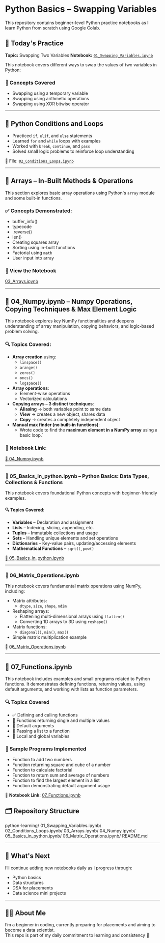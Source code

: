 # Python Basics – Swapping Variables

This repository contains beginner-level Python practice notebooks as I learn Python from scratch using Google Colab.

## 📘 Today's Practice

**Topic:** Swapping Two Variables 
**Notebook:** [`01_Swapping_Variables.ipynb`](https://github.com/aryajayankanichayi/python-learning/blob/main/01_Swapping_Variables.ipynb)

This notebook covers different ways to swap the values of two variables in Python:

### 🧠 Concepts Covered
- Swapping using a temporary variable
- Swapping using arithmetic operations
- Swapping using XOR bitwise operator

---

## 🧮 Python Conditions and Loops

- Practiced `if`, `elif`, and `else` statements
- Learned `for` and `while` loops with examples
- Worked with `break`, `continue`, and `pass`
- Solved small logic problems to reinforce loop understanding

📁 File: [`02_Conditions_Loops.ipynb`](https://github.com/aryajayankanichayi/python-learning/blob/main/02_Coditions_Loops.ipynb)

---

## 📘 Arrays – In-Built Methods & Operations

This section explores basic array operations using Python's `array` module and some built-in functions.

### ✅ Concepts Demonstrated:
- buffer_info()
- typecode
- .reverse()
- len()
- Creating squares array
- Sorting using in-built functions
- Factorial using `math`
- User input into array

### 🔗 View the Notebook  
[03_Arrays.ipynb](https://github.com/aryajayankanichayi/python-learning/blob/main/03_Arrays.ipynb)

---

## 📘 04_Numpy.ipynb – Numpy Operations, Copying Techniques & Max Element Logic

This notebook explores key NumPy functionalities and deepens understanding of array manipulation, copying behaviors, and logic-based problem solving.

### 🔍 Topics Covered:
- **Array creation** using:
  - `linspace()`
  - `arange()`
  - `zeros()`
  - `ones()`
  - `logspace()`
- **Array operations**:
  - Element-wise operations
  - Vectorized calculations
- **Copying arrays – 3 distinct techniques**:
  - **Aliasing**  → both variables point to same data  
  - **View**  → creates a new object, shares data  
  - **Copy**  → creates a completely independent object  
- **Manual max finder (no built-in functions)**:
  - Wrote code to find the **maximum element in a NumPy array** using a basic loop.`

### 📂 Notebook Link:
[🔗 04_Numpy.ipynb](https://github.com/aryajayankanichayi/python-learning/blob/main/04_Numpy.ipynb)

---

### 📘 05_Basics_in_python.ipynb – Python Basics: Data Types, Collections & Functions

This notebook covers foundational Python concepts with beginner-friendly examples.

#### 🔍 Topics Covered:
- **Variables** – Declaration and assignment
- **Lists** – Indexing, slicing, appending, etc.
- **Tuples** – Immutable collections and usage
- **Sets** – Handling unique elements and set operations
- **Dictionaries** – Key-value pairs, updating/accessing elements
- **Mathematical Functions** – `sqrt()`, `pow()`

 [🔗 05_Basics_in_python.ipynb](https://github.com/aryajayankanichayi/python-learning/blob/main/05_Basics_in_python.ipynb)
 
---

### 📘 06_Matrix_Operations.ipynb

This notebook covers fundamental matrix operations using NumPy, including:

- Matrix attributes:
  - `dtype`, `size`, `shape`, `ndim`
- Reshaping arrays:
  - Flattening multi-dimensional arrays using `flatten()`
  - Converting 1D arrays to 3D using `reshape()`
- Matrix functions:
  - `diagonal()`, `min()`, `max()`
- Simple matrix multiplication example

🔗 [06_Matrix_Operations.ipynb](https://github.com/aryajayankanichayi/python-learning/blob/main/06_Matrix_Operations.ipynb)

---

## 📘 07_Functions.ipynb

This notebook includes examples and small programs related to Python functions. It demonstrates defining functions, returning values, using default arguments, and working with lists as function parameters.

### 🔍 Topics Covered

- ✅ Defining and calling functions
- 🔁 Functions returning single and multiple values
- 🧮 Default arguments
- 🔢 Passing a list to a function
- 🔐 Local and global variables

### 🧪 Sample Programs Implemented

- Function to add two numbers
- Function returning square and cube of a number
- Function to calculate factorial
- Function to return sum and average of numbers
- Function to find the largest element in a list
- Function demonstrating default argument usage

📎 **Notebook Link**: [07_Functions.ipynb](https://github.com/yourusername/your-repo-name/blob/main/05_Functions.ipynb)


## 🗂️ Repository Structure
python-learning/
     01_Swapping_Variables.ipynb/
     02_Conditions_Loops.ipynb/
     03_Arrays.ipynb/
     04_Numpy.ipynb/
     05_Basics_in_python.ipynb/
     06_Matrix_Operations.ipynb/
     README.md
     
---

## 🚀 What's Next

I’ll continue adding new notebooks daily as I progress through:
- Python basics
- Data structures
- DSA for placements
- Data science mini projects

---

## 🙋‍♀️ About Me

I’m a beginner in coding, currently preparing for placements and aiming to become a data scientist.  
This repo is part of my daily commitment to learning and consistency 💪
